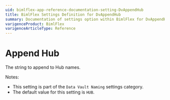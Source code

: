 ```yaml
---
uid: bimlflex-app-reference-documentation-setting-DvAppendHub
title: BimlFlex Settings Definition for DvAppendHub
summary: Documentation of settings option within BimlFlex for DvAppendHub
varigenceProduct: BimlFlex
varigenceArticleType: Reference
---
```


# Append Hub

The string to append to Hub names.

Notes:
* This setting is part of the `Data Vault Naming` settings category.
 * The default value for this setting is `HUB`.